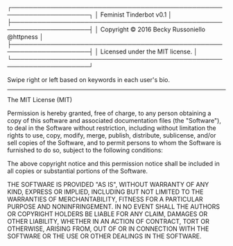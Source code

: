 ┌────────────────────────────────────────────────────────────────────┐
│ Feminist Tinderbot v0.1                                            │
├────────────────────────────────────────────────────────────────────┤
│ Copyright © 2016 Becky Russoniello @httpness                       │
├────────────────────────────────────────────────────────────────────┤
│ Licensed under the MIT license.                                    │
└────────────────────────────────────────────────────────────────────┘

Swipe right or left based on keywords in each user's bio.

---

The MIT License (MIT)

Permission is hereby granted, free of charge, to any person obtaining a copy
of this software and associated documentation files (the "Software"), to deal
in the Software without restriction, including without limitation the rights
to use, copy, modify, merge, publish, distribute, sublicense, and/or sell
copies of the Software, and to permit persons to whom the Software is
furnished to do so, subject to the following conditions:

The above copyright notice and this permission notice shall be included in
all copies or substantial portions of the Software.

THE SOFTWARE IS PROVIDED "AS IS", WITHOUT WARRANTY OF ANY KIND, EXPRESS OR
IMPLIED, INCLUDING BUT NOT LIMITED TO THE WARRANTIES OF MERCHANTABILITY,
FITNESS FOR A PARTICULAR PURPOSE AND NONINFRINGEMENT. IN NO EVENT SHALL THE
AUTHORS OR COPYRIGHT HOLDERS BE LIABLE FOR ANY CLAIM, DAMAGES OR OTHER
LIABILITY, WHETHER IN AN ACTION OF CONTRACT, TORT OR OTHERWISE, ARISING FROM,
OUT OF OR IN CONNECTION WITH THE SOFTWARE OR THE USE OR OTHER DEALINGS IN
THE SOFTWARE.